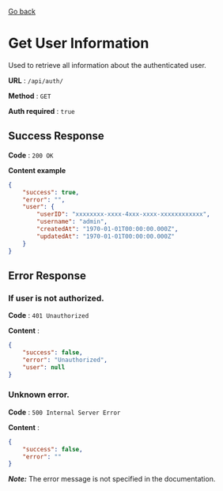 [Go back](../README.md)

# Get User Information

Used to retrieve all information about the authenticated user.

**URL** : `/api/auth/`

**Method** : `GET`

**Auth required** : `true`

## Success Response

**Code** : `200 OK`

**Content example**

```json
{
	"success": true,
	"error": "",
	"user": {
		"userID": "xxxxxxxx-xxxx-4xxx-xxxx-xxxxxxxxxxxx",
		"username": "admin",
		"createdAt": "1970-01-01T00:00:00.000Z",
		"updatedAt": "1970-01-01T00:00:00.000Z"
	}
}
```

## Error Response

### If user is not authorized.

**Code** : `401 Unauthorized`

**Content** :

```json
{
	"success": false,
	"error": "Unauthorized",
	"user": null
}
```

### Unknown error.

**Code** : `500 Internal Server Error`

**Content** :

```json
{
	"success": false,
	"error": ""
}
```

**_Note:_** The error message is not specified in the documentation.
